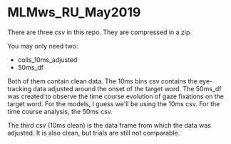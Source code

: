 # MLMws_RU_May2019

There are three csv in this repo. They are compressed in a zip.

You may only need two: 
  - colls_10ms_adjusted
  - 50ms_df
 
Both of them contain clean data. The 10ms bins csv contains the eye-tracking data adjusted around the onset of the target word. The 50ms_df was created to observe the time course evolution of gaze fixations on the target word. For the models, I guess we'll be using the 10ms csv. For the time course analysis, the 50ms csv.

The third csv (10ms clean) is the data frame from which the data was adjusted. It is also clean, but trials are still not comparable. 
